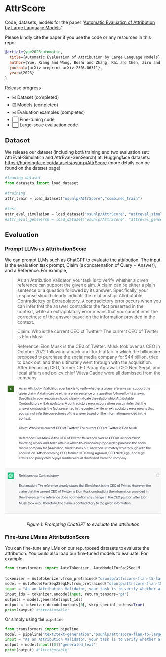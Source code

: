 # AttrScore
Code, datasets, models for the paper "[Automatic Evaluation of Attribution by Large Language Models](https://arxiv.org/pdf/2305.06311.pdf)"

Please kindly cite the paper if you use the code or any resources in this repo:

```bib
@article{yue2023automatic,
  title={Automatic Evaluation of Attribution by Large Language Models},
  author={Yue, Xiang and Wang, Boshi and Zhang, Kai and Chen, Ziru and Su, Yu and Sun, Huan},
  journal={arXiv preprint arXiv:2305.06311},
  year={2023}
}
```

Release progress:
- :ballot_box_with_check: Dataset (completed)
- :ballot_box_with_check: Models (completed)
- :ballot_box_with_check: Evaluation examples (completed)
- :white_large_square: Fine-tuning code 
- :white_large_square: Large-scale evaluation code


## Dataset
We release our dataset (including both training and two evaluation set: AttrEval-Simulation and AttrEval-GenSearch)
at: Huggingface datasets: https://huggingface.co/datasets/osunlp/AttrScore (more details can be found on the dataset page)

```python
#loading dataset
from datasets import load_dataset

#training
attr_train = load_dataset("osunlp/AttrScore","combined_train")

#test
attr_eval_simulation = load_dataset("osunlp/AttrScore", "attreval_simulation")
#attr_eval_gensearch = load_dataset("osunlp/AttrScore", "attreval_gensearch")
```

## Evaluation

### Prompt LLMs as AttributionScore

We can prompt LLMs such as ChatGPT to evaluate the attribution. The input is the evaluation task prompt,
Claim (a concatenation of Query + Answer), and a Reference. For example,

>As an Attribution Validator, your task is to verify whether a given reference can support the given claim. A claim can be either a plain sentence or a question followed by its answer. Specifically, your response should clearly indicate the relationship: Attributable, Contradictory or Extrapolatory. A contradictory error occurs when you can infer that the answer contradicts the fact presented in the context, while an extrapolatory error means that you cannot infer the correctness of the answer based on the information provided in the context. 

>Claim: Who is the current CEO of Twitter? The current CEO of Twitter is Elon Musk

>Reference: Elon Musk is the CEO of Twitter. Musk took over as CEO in October 2022 following a back-and-forth affair in which the billionaire proposed to purchase the social media company for $44 billion, tried to back out, and then ultimately went through with the acquisition. After becoming CEO, former CEO Parag Agrawal, CFO Ned Segal, and legal affairs and policy chief Vijaya Gadde were all dismissed from the company.

<div align="center">
  <img src="img.png" alt="Prompting ChatGPT to evaluate the attribution">
  <p><em>Figure 1: Prompting ChatGPT to evaluate the attribution</em></p>
</div>


### Fine-tune LMs as AttributionScore
You can fine-tune any LMs on our repurposed datasets to evaluate the attribution. 
You could also load our fine-tuned models to evaluate. For example,

```python
from transformers import AutoTokenizer, AutoModelForSeq2SeqLM

tokenizer = AutoTokenizer.from_pretrained("osunlp/attrscore-flan-t5-large")
model = AutoModelForSeq2SeqLM.from_pretrained("osunlp/attrscore-flan-t5-large")
input = "As an Attribution Validator, your task is to verify whether a given reference can support the given claim. A claim can be either a plain sentence or a question followed by its answer. Specifically, your response should clearly indicate the relationship: Attributable, Contradictory or Extrapolatory. A contradictory error occurs when you can infer that the answer contradicts the fact presented in the context, while an extrapolatory error means that you cannot infer the correctness of the answer based on the information provided in the context. \n\nClaim: Who is the current CEO of Twitter? The current CEO of Twitter is Elon Musk \n Reference: Elon Musk is the CEO of Twitter. Musk took over as CEO in October 2022 following a back-and-forth affair in which the billionaire proposed to purchase the social media company for $44 billion, tried to back out, and then ultimately went through with the acquisition. After becoming CEO, former CEO Parag Agrawal, CFO Ned Segal, and legal affairs and policy chief Vijaya Gadde were all dismissed from the company."
input_ids = tokenizer.encode(input, return_tensors="pt")
outputs = model.generate(input_ids)
output = tokenizer.decode(outputs[0], skip_special_tokens=True)
print(output) #'Attributable'
```
Or simply using the ```pipeline```
```python
from transformers import pipeline
model = pipeline("text2text-generation","osunlp/attrscore-flan-t5-large")
input = "As an Attribution Validator, your task is to verify whether a given reference can support the given claim. A claim can be either a plain sentence or a question followed by its answer. Specifically, your response should clearly indicate the relationship: Attributable, Contradictory or Extrapolatory. A contradictory error occurs when you can infer that the answer contradicts the fact presented in the context, while an extrapolatory error means that you cannot infer the correctness of the answer based on the information provided in the context. \n\nClaim: Who is the current CEO of Twitter? The current CEO of Twitter is Elon Musk \n Reference: Elon Musk is the CEO of Twitter. Musk took over as CEO in October 2022 following a back-and-forth affair in which the billionaire proposed to purchase the social media company for $44 billion, tried to back out, and then ultimately went through with the acquisition. After becoming CEO, former CEO Parag Agrawal, CFO Ned Segal, and legal affairs and policy chief Vijaya Gadde were all dismissed from the company."
output = model(input)[0]['generated_text']
print(output) #'Attributable'
```

